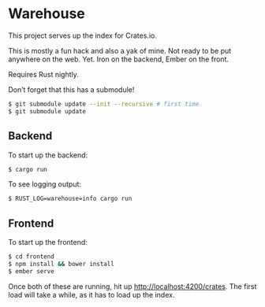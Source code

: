 # Warehouse

This project serves up the index for Crates.io.

This is mostly a fun hack and also a yak of mine. Not ready to be put anywhere
on the web. Yet. Iron on the backend, Ember on the front.

Requires Rust nightly.

Don’t forget that this has a submodule!

```bash
$ git submodule update --init --recursive # first time
$ git submodule update
```

## Backend

To start up the backend:

```bash
$ cargo run
```

To see logging output:

```bash
$ RUST_LOG=warehouse=info cargo run
```

## Frontend

To start up the frontend:

```bash
$ cd frontend
$ npm install && bower install
$ ember serve
```

Once both of these are running, hit up [http://localhost:4200/crates](http://localhost:4200/crates). The first load will take
a while, as it has to load up the index.
